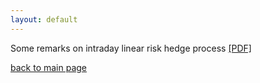 ```yaml
---
layout: default
---
```


Some remarks on intraday linear risk hedge process [[PDF]](./pdfs/drafts/base_hedge_analysis_raw.pdf)

[back to main page](./)
